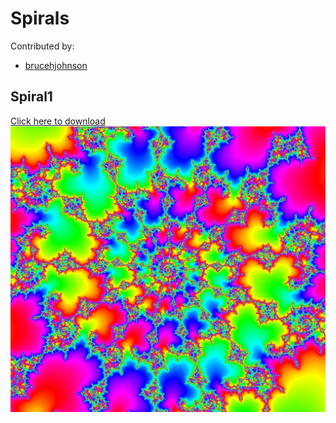# Spirals

Contributed by:

- [brucehjohnson](https://github.com/brucehjohnson)

## Spiral1

<a href="Spiral1.mandart" download="Spiral1.mandart">Click here to download</a><br>
!["Spiral1"](Spiral1.png)

